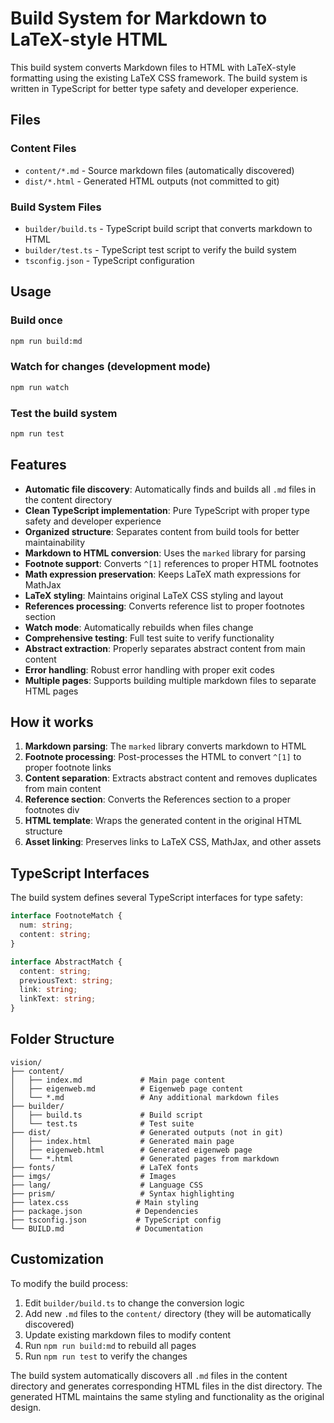 # Build System for Markdown to LaTeX-style HTML

This build system converts Markdown files to HTML with LaTeX-style formatting using the existing LaTeX CSS framework. The build system is written in TypeScript for better type safety and developer experience.

## Files

### Content Files
- `content/*.md` - Source markdown files (automatically discovered)
- `dist/*.html` - Generated HTML outputs (not committed to git)

### Build System Files
- `builder/build.ts` - TypeScript build script that converts markdown to HTML
- `builder/test.ts` - TypeScript test script to verify the build system
- `tsconfig.json` - TypeScript configuration

## Usage

### Build once
```bash
npm run build:md
```

### Watch for changes (development mode)
```bash
npm run watch
```

### Test the build system
```bash
npm run test
```

## Features

- **Automatic file discovery**: Automatically finds and builds all `.md` files in the content directory
- **Clean TypeScript implementation**: Pure TypeScript with proper type safety and developer experience
- **Organized structure**: Separates content from build tools for better maintainability
- **Markdown to HTML conversion**: Uses the `marked` library for parsing
- **Footnote support**: Converts `^[1]` references to proper HTML footnotes
- **Math expression preservation**: Keeps LaTeX math expressions for MathJax
- **LaTeX styling**: Maintains original LaTeX CSS styling and layout
- **References processing**: Converts reference list to proper footnotes section
- **Watch mode**: Automatically rebuilds when files change
- **Comprehensive testing**: Full test suite to verify functionality
- **Abstract extraction**: Properly separates abstract content from main content
- **Error handling**: Robust error handling with proper exit codes
- **Multiple pages**: Supports building multiple markdown files to separate HTML pages

## How it works

1. **Markdown parsing**: The `marked` library converts markdown to HTML
2. **Footnote processing**: Post-processes the HTML to convert `^[1]` to proper footnote links
3. **Content separation**: Extracts abstract content and removes duplicates from main content
4. **Reference section**: Converts the References section to a proper footnotes div
5. **HTML template**: Wraps the generated content in the original HTML structure
6. **Asset linking**: Preserves links to LaTeX CSS, MathJax, and other assets

## TypeScript Interfaces

The build system defines several TypeScript interfaces for type safety:

```typescript
interface FootnoteMatch {
  num: string;
  content: string;
}

interface AbstractMatch {
  content: string;
  previousText: string;
  link: string;
  linkText: string;
}
```

## Folder Structure

```
vision/
├── content/
│   ├── index.md             # Main page content
│   ├── eigenweb.md          # Eigenweb page content
│   └── *.md                 # Any additional markdown files
├── builder/
│   ├── build.ts             # Build script
│   └── test.ts              # Test suite
├── dist/                    # Generated outputs (not in git)
│   ├── index.html           # Generated main page
│   ├── eigenweb.html        # Generated eigenweb page
│   └── *.html               # Generated pages from markdown
├── fonts/                   # LaTeX fonts
├── imgs/                    # Images
├── lang/                    # Language CSS
├── prism/                   # Syntax highlighting
├── latex.css               # Main styling
├── package.json            # Dependencies
├── tsconfig.json           # TypeScript config
└── BUILD.md                # Documentation
```

## Customization

To modify the build process:

1. Edit `builder/build.ts` to change the conversion logic
2. Add new `.md` files to the `content/` directory (they will be automatically discovered)
3. Update existing markdown files to modify content
4. Run `npm run build:md` to rebuild all pages
5. Run `npm run test` to verify the changes

The build system automatically discovers all `.md` files in the content directory and generates corresponding HTML files in the dist directory. The generated HTML maintains the same styling and functionality as the original design.